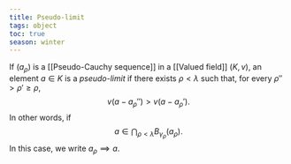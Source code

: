 ```yaml
---
title: Pseudo-limit
tags: object
toc: true
season: winter
--- 
```

If $(a_\rho)$ is a [[Pseudo-Cauchy sequence]] in a [[Valued field]] $(K,v)$, an element $a \in K$ is a *pseudo-limit* if there exists $\rho < \lambda$ such that, for every $\rho'' > \rho' \geq \rho$, 
$$ v(a - a_\rho'') > v(a-a_\rho').$$
In other words, if 
$$ a \in \bigcap_{\rho < \lambda} B_{\gamma_{\rho}} (a_\rho). $$
In this case, we write $a_\rho \implies a$.
